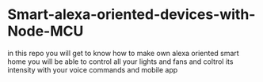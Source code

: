 # Smart-alexa-oriented-devices-with-Node-MCU
in this repo you will get to know how to make own alexa oriented smart home
you will be able to control all your lights and fans 
and coltrol its intensity with your voice commands and mobile app
